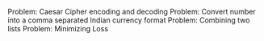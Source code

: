 Problem: Caesar Cipher encoding and decoding
Problem: Convert number into a comma separated Indian currency format
Problem: Combining two lists
Problem: Minimizing Loss
